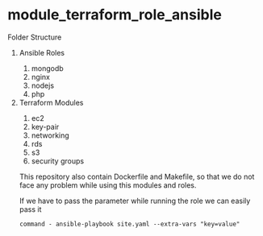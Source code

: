 # module_terraform_role_ansible

Folder Structure
  	<ol>
	<li>Ansible Roles</li>
	    <ol>
	    <li>mongodb</li>
	    <li>nginx</li>
	    <li>nodejs</li>
	    <li>php</li>
            </ol>
         <li>Terraform Modules</li>
	     <ol>
             <li>ec2</li>
	     <li>key-pair</li>
	     <li>networking</li>
             <li>rds</li>
	     <li>s3</li>
	     <li>security groups</li>
	</ol>

This repository also contain Dockerfile and Makefile, so that we do not face any problem while using this modules and roles.

If we have to pass the parameter while running the role we can easily pass it

```
command - ansible-playbook site.yaml --extra-vars "key=value"
```
